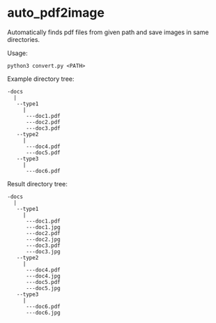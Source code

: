 # auto_pdf2image
Automatically finds pdf files from given path and save images in same directories.

Usage:
```
python3 convert.py <PATH>
```
Example directory tree:
```
-docs
  |
   --type1
     |
      ---doc1.pdf
      ---doc2.pdf
      ---doc3.pdf
   --type2
     |
      ---doc4.pdf
      ---doc5.pdf
   --type3
     |
      ---doc6.pdf
```
Result directory tree:
```
-docs
  |
   --type1
     |
      ---doc1.pdf
      ---doc1.jpg
      ---doc2.pdf
      ---doc2.jpg
      ---doc3.pdf
      ---doc3.jpg
   --type2
     |
      ---doc4.pdf
      ---doc4.jpg
      ---doc5.pdf
      ---doc5.jpg
   --type3
     |
      ---doc6.pdf
      ---doc6.jpg
```

